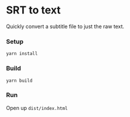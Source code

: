 # SRT to text
Quickly convert a subtitle file to just the raw text.

### Setup

`yarn install`

### Build

`yarn build`

### Run

Open up `dist/index.html`
